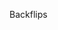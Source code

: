 Backflips

<!---
s3izures/s3izures is a ✨ special ✨ repository because its `README.md` (this file) appears on your GitHub profile.
You can click the Preview link to take a look at your changes.
--->
